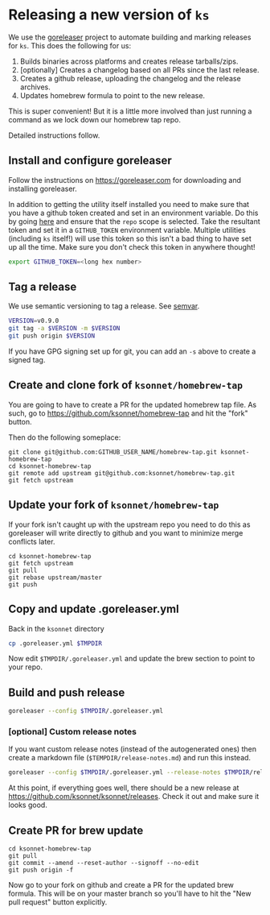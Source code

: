 # Releasing a new version of `ks`

We use the [goreleaser](https://goreleaser.com) project to automate building and marking releases for `ks`.
This does the following for us:

1. Builds binaries across platforms and creates release tarballs/zips.
1. [optionally] Creates a changelog based on all PRs since the last release.
1. Creates a github release, uploading the changelog and the release archives.
1. Updates homebrew formula to point to the new release.

This is super convenient! But it is a little more involved than just running a command as we lock down our homebrew tap repo.

Detailed instructions follow.

## Install and configure goreleaser

Follow the instructions on https://goreleaser.com for downloading and installing goreleaser.

In addition to getting the utility itself installed you need to make sure that you have a github token created and set in an environment variable.
Do this by going [here](https://github.com/settings/tokens/new) and ensure that the `repo` scope is selected.
Take the resultant token and set it in a `GITHUB_TOKEN` environment variable.
Multiple utilities (including `ks` itself!) will use this token so this isn't a bad thing to have set up all the time.
Make sure you don't check this token in anywhere thought!

```bash
export GITHUB_TOKEN=<long hex number>
```

## Tag a release

We use semantic versioning to tag a release.
See [semvar](http://semver.org/).

```bash
VERSION=v0.9.0
git tag -a $VERSION -m $VERSION
git push origin $VERSION
```

If you have GPG signing set up for git, you can add an `-s` above to create a signed tag.

## Create and clone fork of `ksonnet/homebrew-tap`

You are going to have to create a PR for the updated homebrew tap file.
As such, go to https://github.com/ksonnet/homebrew-tap and hit the "fork" button.

Then do the following someplace:

```
git clone git@github.com:GITHUB_USER_NAME/homebrew-tap.git ksonnet-homebrew-tap
cd ksonnet-homebrew-tap
git remote add upstream git@github.com:ksonnet/homebrew-tap.git
git fetch upstream
```

## Update your fork of `ksonnet/homebrew-tap`

If your fork isn't caught up with the upstream repo you need to do this as goreleaser will write directly to github and you want to minimize merge conflicts later.

```
cd ksonnet-homebrew-tap
git fetch upstream
git pull
git rebase upstream/master
git push
```

## Copy and update .goreleaser.yml

Back in the `ksonnet` directory

```bash
cp .goreleaser.yml $TMPDIR
```

Now edit `$TMPDIR/.goreleaser.yml` and update the brew section to point to your repo.

## Build and push release

```bash
goreleaser --config $TMPDIR/.goreleaser.yml
```

### [optional] Custom release notes

If you want custom release notes (instead of the autogenerated ones) then create a markdown file (`$TEMPDIR/release-notes.md`) and run this instead.

```bash
goreleaser --config $TMPDIR/.goreleaser.yml --release-notes $TMPDIR/release-notes.md
```

At this point, if everything goes well, there should be a new release at https://github.com/ksonnet/ksonnet/releases.  Check it out and make sure it looks good.

## Create PR for brew update

```
cd ksonnet-homebrew-tap
git pull
git commit --amend --reset-author --signoff --no-edit
git push origin -f
```

Now go to your fork on github and create a PR for the updated brew formula.
This will be on your master branch so you'll have to hit the "New pull request" button explicitly.
